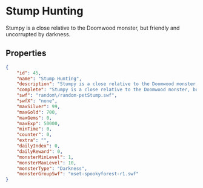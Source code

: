 # Stump Hunting

Stumpy is a close relative to the Doomwood monster, but friendly and uncorrupted by darkness. 

## Properties

```json
{
    "id": 45,
    "name": "Stump Hunting",
    "description": "Stumpy is a close relative to the Doomwood monster, but friendly and uncorrupted by darkness. ",
    "complete": "Stumpy is a close relative to the Doomwood monster, but friendly and uncorrupted by darkness. ",
    "swf": "random\/random-petStump.swf",
    "swfX": "none",
    "maxSilver": 99,
    "maxGold": 700,
    "maxGems": 0,
    "maxExp": 50000,
    "minTime": 0,
    "counter": 0,
    "extra": "",
    "dailyIndex": 0,
    "dailyReward": 0,
    "monsterMinLevel": 1,
    "monsterMaxLevel": 10,
    "monsterType": "Darkness",
    "monsterGroupSwf": "mset-spookyforest-r1.swf"
}
```

